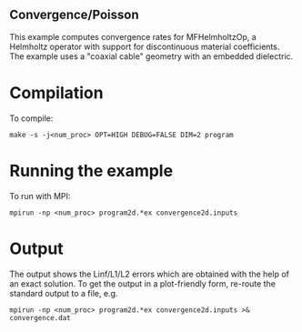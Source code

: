 ## Convergence/Poisson

This example computes convergence rates for MFHelmholtzOp, a Helmholtz operator with support for discontinuous material coefficients.
The example uses a "coaxial cable" geometry with an embedded dielectric.

# Compilation

To compile:

```make -s -j<num_proc> OPT=HIGH DEBUG=FALSE DIM=2 program```

# Running the example

To run with MPI:

```mpirun -np <num_proc> program2d.*ex convergence2d.inputs```

# Output

The output shows the Linf/L1/L2 errors which are obtained with the help of an exact solution.
To get the output in a plot-friendly form, re-route the standard output to a file, e.g.

```mpirun -np <num_proc> program2d.*ex convergence2d.inputs >& convergence.dat```
